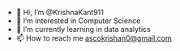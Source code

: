 - 👋 Hi, I’m @KrishnaKant911
- 👀 I’m interested in Computer Science
- 🌱 I’m currently learning in data analytics
- 📫 How to reach me ascokrishan0@gmail.com

<!---
KrishnaKant911/KrishnaKant911 is a ✨ special ✨ repository because its `README.md` (this file) appears on your GitHub profile.
You can click the Preview link to take a look at your changes.
--->
